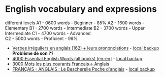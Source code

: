 # English vocabulary and expressions

different levels
A1 - 0600 words - Beginner - 85%
A2 - 1600 words - Elementary
B1 - 2700 words - Intermediate
B2 - 3700 words - Upper Intermediate
C1 - 4700 words - Advanced	
C2 - 5000 words - Proficient - 96% 


- [Verbes irréguliers en anglais (162) + leurs prononciations](https://ankiweb.net/shared/info/1408519942) - [local backup](https://github.com/obrunet/Memory_systems_-_Anki_decks/blob/master/02.Decks_by_others/Anglais__Franais_niveau_6me-5me.apkg) __Problème de son ??__
- [4000 Essential English Words (all books) [en-en]](https://ankiweb.net/shared/info/1104981491) - [local backup]()
- [3000 Mots les plus courants Français-> Anglais]()
- [FRANÇAIS - ANGLAIS : Le Bescherelle Poche d'anglais](https://ankiweb.net/shared/info/1839182478) - [local backup]()

